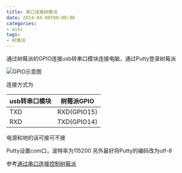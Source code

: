 ```yaml
---
title: 串口连接树莓派
date: 2014-04-08T00:00:00
categories:
- wiki
tags:
- 树莓派
---
```


通过树莓派的GPIO连接usb转串口模块连接电脑，通过Putty登录树莓派

<!--more-->

![GPIO示意图][1]

连接方式为

usb转串口模块|树莓派GPIO
----------|----------
TXD       |RXD(GPIO15)
RXD       |TXD(GPIO14)

电源和地的话可接可不接

Putty设置com口，波特率为115200
另外最好将Putty的编码改为utf-8

参考[通过串口连接控制树莓派](http://www.cnblogs.com/ma6174/archive/2013/04/23/3038626.html)

[1]: /images/m6.png
